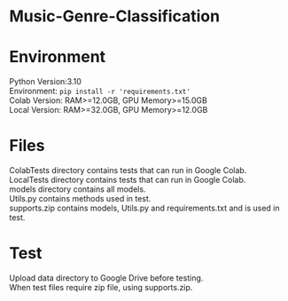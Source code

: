 # Music-Genre-Classification

# Environment
Python Version:3.10\
Environment: `pip install -r 'requirements.txt'`\
Colab Version: RAM>=12.0GB, GPU Memory>=15.0GB\
Local Version: RAM>=32.0GB, GPU Memory>=12.0GB

# Files
ColabTests directory contains tests that can run in Google Colab.\
LocalTests directory contains tests that can run in Google Colab.\
models directory contains all models.\
Utils.py contains methods used in test.\
supports.zip contains models, Utils.py and requirements.txt and is used in test.
# Test
Upload data directory to Google Drive before testing.\
When test files require zip file, using supports.zip.